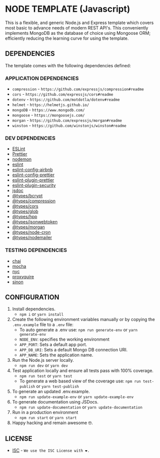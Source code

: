 # NODE TEMPLATE (Javascript)

This is a flexible, and generic Node.js and Express template which covers most basic to advance needs of modern REST API's. This conveniently implements MongoDB as the database of choice using Mongoose ORM; efficiently reducing the learning curve for using the template.

## DEPENDENCIES

The template comes with the following dependencies defined:

### APPLICATION DEPENDENCIES

* `compression` - `https://github.com/expressjs/compression#readme`
* `cors` - `https://github.com/expressjs/cors#readme`
* `dotenv` - `https://github.com/motdotla/dotenv#readme`
* `helmet` - `https://helmetjs.github.io/`
* `mongoDB` - `https://www.mongodb.com/`
* `mongoose` - `https://mongoosejs.com/`
* `morgan` - `https://github.com/expressjs/morgan#readme`
* `winston` - `https://github.com/winstonjs/winston#readme`

### DEV DEPENDENCIES

* [ESLint](https://eslint.org/)
* [Prettier](https://www.npmjs.com/package/prettier)
* [nodemon](https://www.npmjs.com/package/nodemon)
* [eslint](https://www.npmjs.com/package/eslint)
* [eslint-config-airbnb](https://www.npmjs.com/package/eslint-config-airbnb)
* [eslint-config-prettier](https://www.npmjs.com/package/eslint-config-prettier)
* [eslint-plugin-prettier](https://www.npmjs.com/package/eslint-plugin-prettier)
* [eslint-plugin-security](https://www.npmjs.com/package/eslint-plugin-security)
* [jsdoc](https://www.npmjs.com/package/jsdoc)
* [@types/bcrypt](https://www.npmjs.com/package/@types/bcrypt)
* [@types/compression](https://www.npmjs.com/package/@types/compression)
* [@types/cors](https://www.npmjs.com/package/@types/cors)
* [@types/glob](https://www.npmjs.com/package/@types/glob)
* [@types/hpp](https://www.npmjs.com/package/@types/hpp)
* [@types/jsonwebtoken](https://www.npmjs.com/package/@types/jsonwebtoken)
* [@types/morgan](https://www.npmjs.com/package/@types/morgan)
* [@types/node-cron](https://www.npmjs.com/package/@types/node-cron)
* [@types/nodemailer](https://www.npmjs.com/package/@types/nodemailer)


### TESTING DEPENDENCIES

* [chai](https://www.npmjs.com/package/chai)
* [mocha](https://mochajs.org/)
* [nyc](https://istanbul.js.org/)
* [proxyquire](https://github.com/thlorenz/proxyquire#readme)
* [sinon](https://sinonjs.org/)

## CONFIGURATION

1. Install dependencies.
    * `npm i` or `yarn install`
2. Create the following environment variables manually or by copying the `.env.example` file to a `.env` file:
    * To auto generate a .env use: `npm run generate-env` or `yarn generate-env`
    * `NODE_ENV`: specifies the working environment
    * `APP_PORT`: Sets  a default app port.
    * `APP_DB_URI`: Sets  a default Mongo DB connection URI.
    * `APP_NAME`: Sets the application name.
3. Run the Node.js server locally.
    * `npm run dev` or `yarn dev`
4. Test application locally and ensure all tests pass with 100% coverage.
    * `npm run test` or `yarn test`
    * To generate a web based view of the coverage use: `npm run test-publish` or `yarn test-publish`
5. To generate an updated .env.example.
    * `npm run update-example-env` or `yarn update-example-env`
6. To generate documentation using JSDocs.
    * `npm run update-documentation` or `yarn update-documentation`
7. Run in a production environment
    * `npm run start` or `yarn start`
8. Happy hacking and remain awesome 🤓.

## LICENSE

* [ISC](https://www.isc.org/licenses/) - `We use the ISC License with ❤️.`

